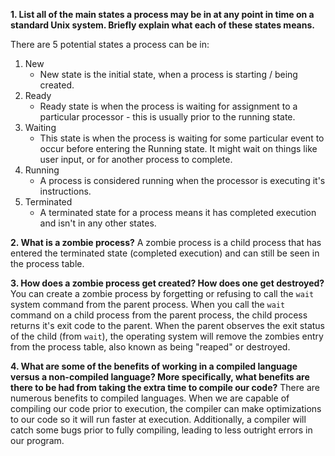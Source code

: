 **1. List all of the main states a process may be in at any point in time on a standard Unix system. Briefly explain what each of these states means.**

There are 5 potential states a process can be in:
1. New
    * New state is the initial state, when a process is starting / being created.
2. Ready
    * Ready state is when the process is waiting for assignment to a particular processor - this is usually prior to the running state.
3. Waiting
    * This state is when the process is waiting for some particular event to occur before entering the Running state. It might wait on things like user input, or for another process to complete.
4. Running
    * A process is considered running when the processor is executing it's instructions.
5. Terminated
    * A terminated state for a process means it has completed execution and isn't in any other states.

**2. What is a zombie process?**
  A zombie process is a child process that has entered the terminated state (completed execution) and can still be seen in the process table.



**3. How does a zombie process get created? How does one get destroyed?**
You can create a zombie process by forgetting or refusing to call the `wait` system command from the parent process. When you call the `wait` command on a child process from the parent process, the child process returns it's exit code to the parent. When the parent observes the exit status of the child (from `wait`), the operating system will remove the zombies entry from the process table, also known as being "reaped" or destroyed.


**4. What are some of the benefits of working in a compiled language versus a non-compiled language? More specifically, what benefits are there to be had from taking the extra time to compile our code?**
There are numerous benefits to compiled languages.  When we are capable of compiling our code prior to execution, the compiler can make optimizations to our code so it will run faster at execution. Additionally, a compiler will catch some bugs prior to fully compiling, leading to less outright errors in our program. 